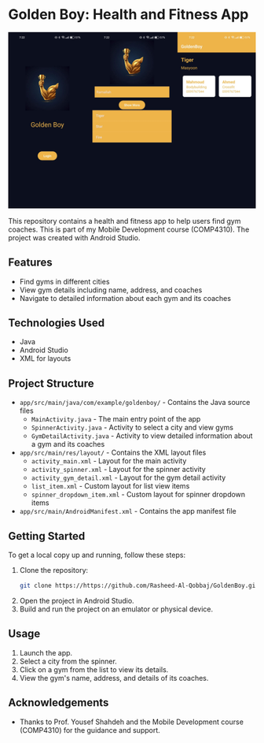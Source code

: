 # Golden Boy: Health and Fitness App

![App Screenshot](appScreenshot.png)

This repository contains a health and fitness app to help users find gym coaches. This is part of my Mobile Development course (COMP4310). The project was created with Android Studio.

## Features

- Find gyms in different cities
- View gym details including name, address, and coaches
- Navigate to detailed information about each gym and its coaches

## Technologies Used

- Java
- Android Studio
- XML for layouts

## Project Structure

- `app/src/main/java/com/example/goldenboy/` - Contains the Java source files
  - `MainActivity.java` - The main entry point of the app
  - `SpinnerActivity.java` - Activity to select a city and view gyms
  - `GymDetailActivity.java` - Activity to view detailed information about a gym and its coaches
- `app/src/main/res/layout/` - Contains the XML layout files
  - `activity_main.xml` - Layout for the main activity
  - `activity_spinner.xml` - Layout for the spinner activity
  - `activity_gym_detail.xml` - Layout for the gym detail activity
  - `list_item.xml` - Custom layout for list view items
  - `spinner_dropdown_item.xml` - Custom layout for spinner dropdown items
- `app/src/main/AndroidManifest.xml` - Contains the app manifest file

## Getting Started

To get a local copy up and running, follow these steps:

1. Clone the repository:
   ```sh
   git clone https://https://github.com/Rasheed-Al-Qobbaj/GoldenBoy.git
   ```
2. Open the project in Android Studio.
3. Build and run the project on an emulator or physical device.

## Usage

1. Launch the app.
2. Select a city from the spinner.
3. Click on a gym from the list to view its details.
4. View the gym's name, address, and details of its coaches.

## Acknowledgements

- Thanks to Prof. Yousef Shahdeh and the Mobile Development course (COMP4310) for the guidance and support.